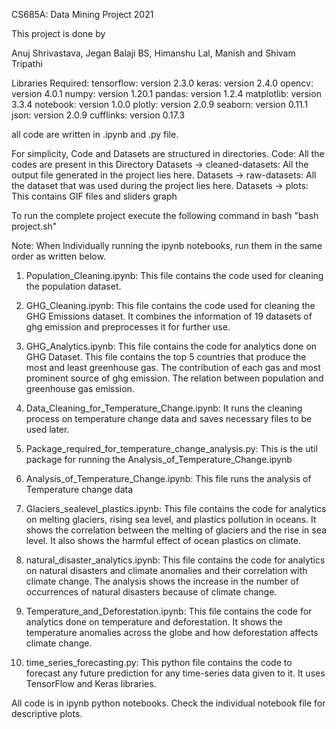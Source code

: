 CS685A: Data Mining Project 2021 

This project is done by 

Anuj Shrivastava, Jegan Balaji BS, Himanshu Lal, Manish and Shivam Tripathi 

Libraries Required:
tensorflow: version 2.3.0
keras: version 2.4.0
opencv: version 4.0.1
numpy: version 1.20.1
pandas: version 1.2.4
matplotlib: version  3.3.4
notebook: version 1.0.0
plotly: version 2.0.9
seaborn: version 0.11.1
json: version 2.0.9
cufflinks: version 0.17.3

all code are written in .ipynb and .py file.

For simplicity, Code and Datasets are structured in directories.
Code: All the codes are present in this Directory
Datasets -> cleaned-datasets: All the output file generated in the project lies here.
Datasets -> raw-datasets: All the dataset that was used during the project lies here.
Datasets -> plots: This contains GIF files and sliders graph

To run the complete project execute the following command in bash
"bash project.sh"

Note: When Individually running the ipynb notebooks, run them in the same order as written below.

1) Population_Cleaning.ipynb: This file contains the code used for cleaning the population dataset.

2) GHG_Cleaning.ipynb: This file contains the code used for cleaning the GHG Emissions dataset. It combines the information of 19 datasets of ghg emission and preprocesses it for further use.

3) GHG_Analytics.ipynb: This file contains the code for analytics done on GHG Dataset. This file contains the top 5 countries that produce the most and least greenhouse gas. The contribution of each gas and most prominent source of ghg emission. The relation between population and greenhouse gas emission.

4) Data_Cleaning_for_Temperature_Change.ipynb: It runs the cleaning process on temperature change data and saves necessary files to be used later.

5) Package_required_for_temperature_change_analysis.py: This is the util package for running the Analysis_of_Temperature_Change.ipynb

6) Analysis_of_Temperature_Change.ipynb: This file runs the analysis of Temperature change data

7) Glaciers_sealevel_plastics.ipynb: This file contains the code for analytics on melting glaciers, rising sea level, and plastics pollution in oceans. It shows the correlation between the melting of glaciers and the rise in sea level. It also shows the harmful effect of ocean plastics on climate.

8) natural_disaster_analytics.ipynb: This file contains the code for analytics on natural disasters and climate anomalies and their correlation with climate change. The analysis shows the increase in the number of occurrences of natural disasters because of climate change.

9) Temperature_and_Deforestation.ipynb: This file contains the code for analytics done on temperature and deforestation. It shows the temperature anomalies across the globe and how deforestation affects climate change.

10) time_series_forecasting.py: This python file contains the code to forecast any future prediction for any time-series data given to it. It uses TensorFlow and Keras libraries.

All code is in ipynb python notebooks. Check the individual notebook file for descriptive plots.
